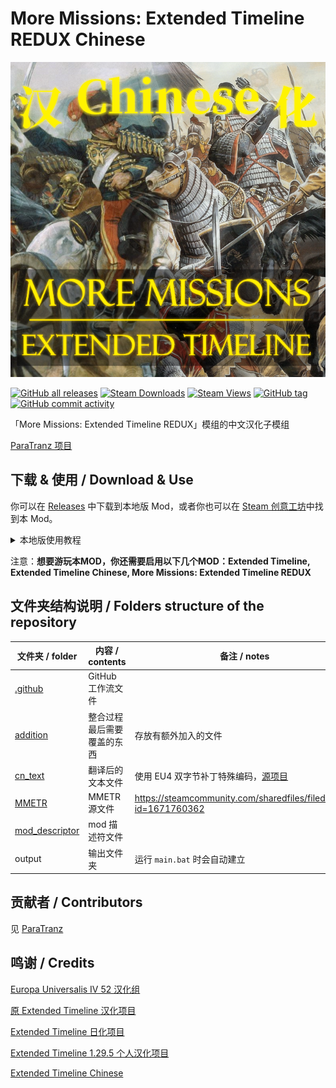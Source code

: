 # More Missions: Extended Timeline REDUX Chinese

[![thumbnail](thumbnail.png)](https://paratranz.cn/projects/11020)

[![GitHub all releases](https://img.shields.io/github/downloads/Cccc-owo/MMETR-Chinese/total?label=GitHub%20downloads&style=flat-square)](https://github.com/Cccc-owo/MMETR-Chinese/releases)
[![Steam Downloads](https://img.shields.io/steam/downloads/3294451905?label=steam%20downloads&style=flat-square)](https://steamcommunity.com/sharedfiles/filedetails/?id=3294451905)
[![Steam Views](https://img.shields.io/steam/views/3294451905?label=Steam%20views&style=flat-square)](https://steamcommunity.com/sharedfiles/filedetails/?id=3294451905)
[![GitHub tag](https://img.shields.io/github/v/release/Cccc-owo/MMETR-Chinese?style=flat-square)](https://github.com/Cccc-owo/MMETR-Chinese/tags)
[![GitHub commit activity](https://img.shields.io/github/commit-activity/m/Cccc-owo/MMETR-Chinese?style=flat-square)](https://github.com/Cccc-owo/MMETR-Chinese/graphs/commit-activity)

「More Missions: Extended Timeline REDUX」模组的中文汉化子模组

[ParaTranz 项目](https://paratranz.cn/projects/11020/)


## 下载 & 使用 / Download & Use

你可以在 [Releases](https://github.com/Cccc-owo/MMETR-Chinese/releases) 中下载到本地版 Mod，或者你也可以在 [Steam 创意工坊](https://steamcommunity.com/sharedfiles/filedetails/?id=3294451905)中找到本 Mod。

<details><summary>本地版使用教程</summary>

~~下载 [Releases](https://github.com/Cccc-owo/MMETR-Chinese/releases/latest) 中的 ```mod.zip```，原样解压 ```mod.zip``` 至 ```文档 > Paradox Interactive > Europa Universalis IV > mod``` 目录下。打开启动器 ```dowser.exe```（正版玩家直接启动游戏相当于打开启动器），在**边栏**的**播放集**一页中，点击右上角的**添加更多 MOD**，将本模组加入播放集。接着确保本模组启用的情况下，关闭其他不兼容的模组（如原版汉化模组、Extended Timeline及其他修改较大的模组），返回主页开始游戏即可。~~

等待更新...

</details>

注意：**想要游玩本MOD，你还需要启用以下几个MOD：Extended Timeline, Extended Timeline Chinese, More Missions: Extended Timeline REDUX**

## 文件夹结构说明 / Folders structure of the repository

|文件夹 / folder|内容 / contents|备注 / notes|
|--------------|---------------|-----------|
|[.github](.github)|GitHub 工作流文件||
|[addition](addition)|整合过程最后需要覆盖的东西|存放有额外加入的文件|
|[cn_text](cn_text)|翻译后的文本文件|使用 EU4 双字节补丁特殊编码，[源项目](https://paratranz.cn/projects/11020/)|
|[MMETR](MMETR)|MMETR 源文件|<https://steamcommunity.com/sharedfiles/filedetails/?id=1671760362>|
|[mod_descriptor](mod_descriptor)|mod 描述符文件||
|output|输出文件夹|运行 ```main.bat``` 时会自动建立|

## 贡献者 / Contributors

见 [ParaTranz](https://paratranz.cn/projects/11020/members)

## 鸣谢 / Credits

[Europa Universalis IV 52 汉化组](https://paratranz.cn/projects/2)

[原 Extended Timeline 汉化项目](https://paratranz.cn/projects/32)

[Extended Timeline 日化项目](https://paratranz.cn/projects/148)

[Extended Timeline 1.29.5 个人汉化项目](https://paratranz.cn/projects/881)

[Extended Timeline Chinese](https://paratranz.cn/projects/5342)
